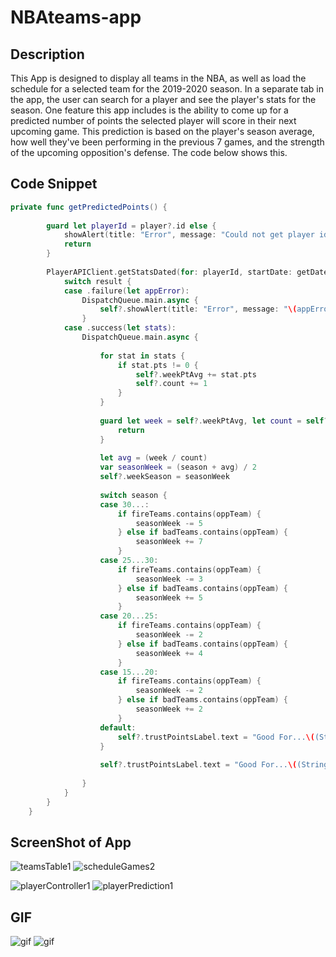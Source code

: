 # NBAteams-app

## Description

This App is designed to display all teams in the NBA, as well as load the schedule for a selected team for the 2019-2020 season. In a separate tab in the app, the user can search for a player and see the player's stats for the season. One feature this app includes is the ability to come up for a predicted number of points the selected player will score in their next upcoming game. This prediction is based on the player's season average, how well they've been performing in the previous 7 games, and the strength of the upcoming opposition's defense. The code below shows this.

## Code Snippet

```swift
private func getPredictedPoints() {
        
        guard let playerId = player?.id else {
            showAlert(title: "Error", message: "Could not get player id.")
            return
        }
        
        PlayerAPIClient.getStatsDated(for: playerId, startDate: getDateLastWeek(), endDate: date) { [weak self] (result) in
            switch result {
            case .failure(let appError):
                DispatchQueue.main.async {
                    self?.showAlert(title: "Error", message: "\(appError)")
                }
            case .success(let stats):
                DispatchQueue.main.async {
                    
                    for stat in stats {
                        if stat.pts != 0 {
                            self?.weekPtAvg += stat.pts
                            self?.count += 1
                        }
                    }
                    
                    guard let week = self?.weekPtAvg, let count = self?.count, let season = self?.seasonAvg, let oppTeam = self?.opposition, let fireTeams = self?.goodTeams, let badTeams = self?.trashTeams else {
                        return
                    }
                    
                    let avg = (week / count)
                    var seasonWeek = (season + avg) / 2
                    self?.weekSeason = seasonWeek
                    
                    switch season {
                    case 30...:
                        if fireTeams.contains(oppTeam) {
                            seasonWeek -= 5
                        } else if badTeams.contains(oppTeam) {
                            seasonWeek += 7
                        }
                    case 25...30:
                        if fireTeams.contains(oppTeam) {
                            seasonWeek -= 3
                        } else if badTeams.contains(oppTeam) {
                            seasonWeek += 5
                        }
                    case 20...25:
                        if fireTeams.contains(oppTeam) {
                            seasonWeek -= 2
                        } else if badTeams.contains(oppTeam) {
                            seasonWeek += 4
                        }
                    case 15...20:
                        if fireTeams.contains(oppTeam) {
                            seasonWeek -= 2
                        } else if badTeams.contains(oppTeam) {
                            seasonWeek += 2
                        }
                    default:
                        self?.trustPointsLabel.text = "Good For...\((String(format: "%.0f", seasonWeek)))"
                    }
                    
                    self?.trustPointsLabel.text = "Good For...\((String(format: "%.0f", seasonWeek)))"
                    
                }
            }
        }
    }
```

## ScreenShot of App

![teamsTable1](Assets/teamsTable1.png) 
![scheduleGames2](Assets/scheduleGames2.png)

![playerController1](Assets/playerController1.png)
![playerPrediction1](Assets/playerPrediction1.png)


## GIF

![gif](Assets/nba-app.gif)
![gif](Assets/nba-app3.gif)


